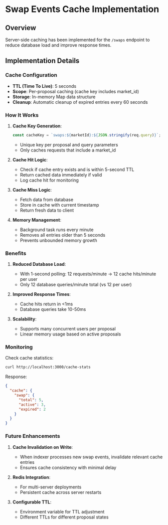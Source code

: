 # Swap Events Cache Implementation

## Overview
Server-side caching has been implemented for the `/swaps` endpoint to reduce database load and improve response times.

## Implementation Details

### Cache Configuration
- **TTL (Time To Live)**: 5 seconds
- **Scope**: Per-proposal caching (cache key includes market_id)
- **Storage**: In-memory Map data structure
- **Cleanup**: Automatic cleanup of expired entries every 60 seconds

### How It Works

1. **Cache Key Generation**:
   ```typescript
   const cacheKey = `swaps:${marketId}:${JSON.stringify(req.query)}`;
   ```
   - Unique key per proposal and query parameters
   - Only caches requests that include a market_id

2. **Cache Hit Logic**:
   - Check if cache entry exists and is within 5-second TTL
   - Return cached data immediately if valid
   - Log cache hit for monitoring

3. **Cache Miss Logic**:
   - Fetch data from database
   - Store in cache with current timestamp
   - Return fresh data to client

4. **Memory Management**:
   - Background task runs every minute
   - Removes all entries older than 5 seconds
   - Prevents unbounded memory growth

### Benefits

1. **Reduced Database Load**:
   - With 1-second polling: 12 requests/minute → 12 cache hits/minute per user
   - Only 12 database queries/minute total (vs 12 per user)

2. **Improved Response Times**:
   - Cache hits return in <1ms
   - Database queries take 10-50ms

3. **Scalability**:
   - Supports many concurrent users per proposal
   - Linear memory usage based on active proposals

### Monitoring

Check cache statistics:
```bash
curl http://localhost:3000/cache-stats
```

Response:
```json
{
  "cache": {
    "swap": {
      "total": 5,
      "active": 3,
      "expired": 2
    }
  }
}
```

### Future Enhancements

1. **Cache Invalidation on Write**:
   - When indexer processes new swap events, invalidate relevant cache entries
   - Ensures cache consistency with minimal delay

2. **Redis Integration**:
   - For multi-server deployments
   - Persistent cache across server restarts

3. **Configurable TTL**:
   - Environment variable for TTL adjustment
   - Different TTLs for different proposal states